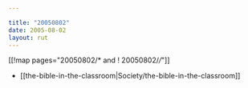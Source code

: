 ```yaml
---

title: "20050802"
date: 2005-08-02
layout: rut
---
```


[[!map pages="20050802/* and ! 20050802/*/*"]]
* [[the-bible-in-the-classroom|Society/the-bible-in-the-classroom]]
